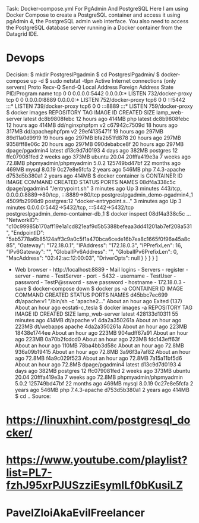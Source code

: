 Task:
Docker-compose.yml For PgAdmin And PostgreSQL
Here I am using Docker Compose to create a PostgreSQL container and access it using pgAdmin 4, the PostgreSQL admin web interface. You also need to access the PostgreSQL database server running in a Docker container from the Datagrid IDE.
# Devops
Decision:
$ mkdir PostgreslPgadmin
$ cd PostgreslPgadmin/
$ docker-compose up -d
$ sudo netstat -tlpn
Active Internet connections (only servers)
Proto Recv-Q Send-Q Local Address           Foreign Address         State       PID/Program name
tcp        0      0 0.0.0.0:5442            0.0.0.0:*               LISTEN      732/docker-proxy
tcp        0      0 0.0.0.0:8889            0.0.0.0:*               LISTEN      752/docker-proxy
tcp6       0      0 :::5442                 :::*                    LISTEN      739/docker-proxy
tcp6       0      0 :::8889                 :::*                    LISTEN      759/docker-proxy
$ docker images
REPOSITORY              TAG            IMAGE ID       CREATED         SIZE
lamp_web-server         latest         dc8b9808febc   12 hours ago    414MB
php                     latest         dc8b9808febc   12 hours ago    414MB
dd/nginxphpfpm       v2             c67942c7509d   18 hours ago    317MB
dd/apachephpfpm      v2             29ef4135471f   19 hours ago    297MB
<none>                  <none>         89d11a0d9919   19 hours ago    297MB
<none>                  <none>         bfa2b51fd878   20 hours ago    297MB
<none>                  <none>         9358fff8e06c   20 hours ago    297MB
<none>                  <none>         090debabce8f   20 hours ago    297MB
dpage/pgadmin4          latest         d13c9d7d0193   4 days ago      382MB
postgres                12             ffc079081fed   2 weeks ago     373MB
ubuntu                  20.04          20fffa419e3a   7 weeks ago     72.8MB
phpmyadmin/phpmyadmin   5.0.2          125749bd47bf   22 months ago   469MB
mysql                   8.0.19         0c27e8e5fcfa   2 years ago     546MB
php                     7.4.3-apache   d753d5b380a1   2 years ago     414MB
$ docker container ls
CONTAINER ID   IMAGE            COMMAND                  CREATED         STATUS         PORTS                                            NAMES
08df4a338c5c   dpage/pgadmin4   "/entrypoint.sh"         3 minutes ago   Up 3 minutes   443/tcp, 0.0.0.0:8889->80/tcp, :::8889->80/tcp   postgreslpgadmin_demo-pgadmin4_1
4509fb2998d9   postgres:12      "docker-entrypoint.s…"   3 minutes ago   Up 3 minutes   0.0.0.0:5442->5432/tcp, :::5442->5432/tcp        postgreslpgadmin_demo-container-db_1
$ docker inspect 08df4a338c5c
...
                    "NetworkID": "c10c99985b170aff19e1a1cd821eaf9d5b5388befeaa3dd41201ab7ef208a531",
                    "EndpointID": "5ab5778a6b85124aff3c9a0c5f1a470bca6cede16b7ea8c1665f0f96a45a8c85",
                    "Gateway": "172.18.0.1",
                    "IPAddress": "172.18.0.3",
                    "IPPrefixLen": 16,
                    "IPv6Gateway": "",
                    "GlobalIPv6Address": "",
                    "GlobalIPv6PrefixLen": 0,
                    "MacAddress": "02:42:ac:12:00:03",
                    "DriverOpts": null
                }
            }
        }
    }
]
- Web browser - http://localhost:8889 - Mail logins - Servers - register - server - name - TestServer - port - 5432 - username - TestUser - password - TestP@ssword - save password - hostname - 172.18.0.3 - save
$ docker-compose down
$ docker ps -a
CONTAINER ID   IMAGE                    COMMAND                  CREATED             STATUS                           PORTS     NAMES
d45bbc7ec699   dt/apache:v1     "/bin/sh -c 'apache2…"   About an hour ago   Exited (137) About an hour ago             ecstati-c_tesla
$ docker images -a
REPOSITORY              TAG            IMAGE ID       CREATED             SIZE
lamp_web-server         latest         428133d10311   55 minutes ago      414MB
dt/apache       v1             4da2a350261a   About an hour ago   223MB
dt/webapps      apache         4da2a350261a   About an hour ago   223MB
<none>                  <none>         18438e1744ee   About an hour ago   223MB
<none>                  <none>         904adff67a91   About an hour ago   223MB
<none>                  <none>         0a70b2fcdcd0   About an hour ago   223MB
<none>                  <none>         fdc143eff63f   About an hour ago   110MB
<none>                  <none>         78ba4bb3d58c   About an hour ago   72.8MB
<none>                  <none>         936a09b19415   About an hour ago   72.8MB
<none>                  <none>         3a96f3a7af82   About an hour ago   72.8MB
<none>                  <none>         f4a9c029f523   About an hour ago   72.8MB
<none>                  <none>         7a15a11bf5d6   About an hour ago   72.8MB
dpage/pgadmin4          latest         d13c9d7d0193   4 days ago          382MB
postgres                12             ffc079081fed   2 weeks ago         373MB
ubuntu                  20.04          20fffa419e3a   7 weeks ago         72.8MB
phpmyadmin/phpmyadmin   5.0.2          125749bd47bf   22 months ago       469MB
mysql                   8.0.19         0c27e8e5fcfa   2 years ago         546MB
php                     7.4.3-apache   d753d5b380a1   2 years ago         414MB
$ cd ..
Source:
# https://linuxhint.com/postgresql_docker/
# https://www.youtube.com/playlist?list=PL7-fzhJ95xrPJUSzziEsymILf0bKusiLZ
# PavelZloiAkaEvilFreelancer